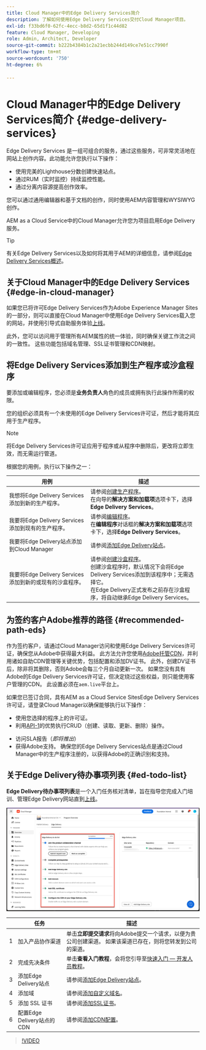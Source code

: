 ```yaml
---
title: Cloud Manager中的Edge Delivery Services简介
description: 了解如何使用Edge Delivery Services交付Cloud Manager项目。
exl-id: f33bd6f0-62fc-4ecc-b8d2-65d1f1c44d82
feature: Cloud Manager, Developing
role: Admin, Architect, Developer
source-git-commit: b222b4384b1c2a21ecbb244d149ce7e51cc7990f
workflow-type: tm+mt
source-wordcount: '750'
ht-degree: 6%

---
```


# Cloud Manager中的Edge Delivery Services简介 {#edge-delivery-services}

Edge Delivery Services 是一组可组合的服务，通过这些服务，可非常灵活地在网站上创作内容。此功能允许您执行以下操作：

* 使用完美的Lighthouse分数创建快速站点。
* 通过RUM（实时监控）持续监控性能。
* 通过分离内容源提高创作效率。

您可以通过通用编辑器和基于文档的创作，同时使用AEM内容管理和WYSIWYG创作。

AEM as a Cloud Service中的Cloud Manager允许您为项目启用Edge Delivery服务。

>[!TIP]
>
>有关Edge Delivery Services以及如何将其用于AEM的详细信息，请参阅[Edge Delivery Services概述](/help/edge/overview.md)。

<!-- RELEASED TO GA SEPTEMBER 5, 2024
>[!NOTE]
>
>This feature is only available to [the early adopter program](/help/implementing/cloud-manager/release-notes/current.md#early-adoption). -->


## 关于Cloud Manager中的Edge Delivery Services {#edge-in-cloud-manager}

如果您已将许可Edge Delivery Services作为Adobe Experience Manager Sites的一部分，则可以直接在Cloud Manager中使用Edge Delivery Services载入您的网站，并使用引导式自助服务体验[上线](/help/implementing/cloud-manager/managing-code/private-repositories.md)。

此外，您可以访问用于管理所有AEM属性的统一体验，同时确保关键工作流之间的一致性。 这些功能包括域名管理、SSL证书管理和CDN映射。

## 将Edge Delivery Services添加到生产程序或沙盒程序

要添加或编辑程序，您必须是&#x200B;**业务负责人**&#x200B;角色的成员或拥有执行此操作所需的权限。

您的组织必须具有一个未使用的Edge Delivery Services许可证，然后才能将其应用于生产程序。

>[!NOTE]
>
>将Edge Delivery Services许可证应用于程序或从程序中删除后，更改将立即生效，而无需运行管道。<!-- https://wiki.corp.adobe.com/display/DMSArchitecture/%5BKT%5D+Cloud+Manager+2024.9.0+Release -->

根据您的用例，执行以下操作之一：

| 用例 | 描述 |
| --- | --- |
| 我想将Edge Delivery Services添加到新的生产程序。 | 请参阅[创建生产程序](/help/implementing/cloud-manager/getting-access-to-aem-in-cloud/creating-production-programs.md)。<br>在向导的&#x200B;**解决方案和加载项**&#x200B;选项卡下，选择&#x200B;**Edge Delivery Services**。 |
| 我要将Edge Delivery Services添加到现有的生产程序。 | 请参阅[编辑程序](/help/implementing/cloud-manager/getting-access-to-aem-in-cloud/editing-programs.md)。<br>在&#x200B;**编辑程序**&#x200B;对话框的&#x200B;**解决方案和加载项**&#x200B;选项卡下，选择&#x200B;**Edge Delivery Services**。 |
| 我要将Edge Delivery站点添加到Cloud Manager | 请参阅[添加Edge Delivery站点](/help/implementing/cloud-manager/edge-delivery/add-edge-delivery-site.md)。 |
| 我要将Edge Delivery Services添加到新的或现有的沙盒程序。 | 请参阅[创建沙盒程序](/help/implementing/cloud-manager/getting-access-to-aem-in-cloud/creating-sandbox-programs.md)。<br>创建沙盒程序时，默认情况下会将Edge Delivery Services添加到该程序中；无需选择它。<br>在Edge Delivery正式发布之前存在沙盒程序，将自动继承Edge Delivery Services。 |

## 为签约客户Adobe推荐的路径 {#recommended-path-eds}

作为签约客户，请通过Cloud Manager访问和使用Edge Delivery Services许可证，确保您从Adobe中获得最大利益。 此方法允许您使用[Adobe托管CDN](/help/implementing/dispatcher/cdn.md#aem-managed-cdn)，并利用诸如自助CDN管理等关键优势，包括配置和添加DV证书。 此外，创建DV证书后，除非将其删除，否则Adobe会每三个月自动更新一次。 如果您没有具有Adobe的Edge Delivery Services许可证，但决定绕过这些权益，则只能使用客户管理的CDN。 此设置必须在`aem.live`平台上。

如果您已签订合同，具有AEM as a Cloud Service SitesEdge Delivery Services许可证，请登录Cloud Manager以确保能够执行以下操作：

* 使用您选择的程序上的许可证。
* 利用[API-1](https://developer.adobe.com/experience-cloud/experience-manager-apis/)的优势执行CRUD（创建、读取、更新、删除）操作。
<!-- REMOVED AS PER https://wiki.corp.adobe.com/display/DMSArchitecture/Cloud+Manager+Self-service+access+to+Edge+Delivery+Services+and+Adobe+Managed+CDN * Access to license dashboard and reporting -->
* 访问SLA报告（*即将推出*） <!-- ADD LINK TO IT WHEN FINALLY ADDED -->
* 获得Adobe支持。 确保您的Edge Delivery Services站点是通过Cloud Manager中的生产程序注册的，以获得Adobe的正确识别和支持。


## 关于Edge Delivery待办事项列表 {#ed-todo-list}

**Edge Delivery待办事项列表**&#x200B;是一个入门任务核对清单，旨在指导您完成入门培训、管理Edge Delivery网站直到[上线](/help/journey-onboarding/go-live-checklist.md)。

![Edge Delivery网站待办事项列表](/help/implementing/cloud-manager/assets/cm-eds-todo-list.png)

|  | 任务 | 描述 |
| --- | --- | --- |
| 1 | 加入产品协作渠道 | 单击&#x200B;**立即提交请求**&#x200B;将向Adobe提交一个请求，以便为贵公司创建渠道。 如果该渠道已存在，则将您转发到公司的渠道。 |
| 2 | 完成先决条件 | 单击&#x200B;**查看入门教程**，会将您引导至[快速入门 — 开发人员教程](https://www.aem.live/developer/tutorial)。 |
| 3 | 添加Edge Delivery站点 | 请参阅[添加Edge Delivery站点](#eds-add-site)。 |
| 4 | 添加域 | 请参阅[添加自定义域名](/help/implementing/cloud-manager/custom-domain-names/add-custom-domain-name.md)。 |
| 5 | 添加 SSL 证书 | 请参阅[添加SSL证书](/help/implementing/cloud-manager/managing-ssl-certifications/add-ssl-certificate.md)。 |
| 6 | 配置Edge Delivery站点的CDN | 请参阅[添加CDN配置](#add-cdn)。 |

>[!VIDEO](https://video.tv.adobe.com/v/3428020?learn=on)

<!--
Edge Delivery Services can be enabled when adding a new production program or editing an existing one.

![Add production program with Edge Delivery Services](assets/add-production-program-with-edge.png)

For more information about adding programs, see the following:

* [Create Production programs](/help/implementing/cloud-manager/getting-access-to-aem-in-cloud/creating-production-programs.md)
* [Create Sandbox programs](/help/implementing/cloud-manager/getting-access-to-aem-in-cloud/creating-sandbox-programs.md) -->
